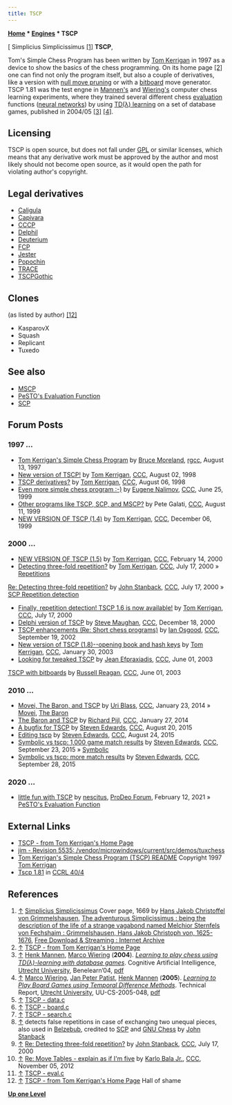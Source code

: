 ```yaml
---
title: TSCP
---
```

**[Home](Home "Home") \* [Engines](Engines "Engines") \* TSCP**



[ Simplicius Simplicissimus <a id="cite-note-1" href="#cite-ref-1">[1]</a>
**TSCP**,  

Tom's Simple Chess Program has been written by [Tom Kerrigan](Tom_Kerrigan "Tom Kerrigan") in 1997 as a device to show the basics of the chess programming. On its home page <a id="cite-note-2" href="#cite-ref-2">[2]</a> one can find not only the program itself, but also a couple of derivatives, like a version with [null move pruning](Null_Move_Pruning "Null Move Pruning") or with a [bitboard](Bitboards "Bitboards") move generator. TSCP 1.81 was the test engne in [Mannen's](Henk_Mannen "Henk Mannen") and [Wiering's](Marco_Wiering "Marco Wiering") computer chess learning experiments, where they trained several different chess [evaluation](Evaluation "Evaluation") functions ([neural networks](Neural_Networks "Neural Networks")) by using [TD(λ) learning](Temporal_Difference_Learning "Temporal Difference Learning") on a set of database games, published in 2004/05 <a id="cite-note-3" href="#cite-ref-3">[3]</a> <a id="cite-note-4" href="#cite-ref-4">[4]</a>. 



## Licensing


TSCP is open source, but does not fall under [GPL](Free_Software_Foundation#GPL "Free Software Foundation") or similar licenses, which means that any derivative work must be approved by the author and most likely should not become open source, as it would open the path for violating author's copyright.



## Legal derivatives


* [Caligula](Caligula_PC "Caligula PC")
* [Capivara](Capivara "Capivara")
* [CCCP](CCCP "CCCP")
* [Delphil](Delphil "Delphil")
* [Deuterium](Deuterium "Deuterium")
* [FCP](FCP "FCP")
* [Jester](Jester_US "Jester US")
* [Popochin](index.php?title=Popochin&action=edit&redlink=1 "Popochin (page does not exist)")
* [TRACE](TRACE "TRACE")
* [TSCPGothic](index.php?title=TSCPGothic&action=edit&redlink=1 "TSCPGothic (page does not exist)")


## Clones


(as listed by author) <a id="cite-note-12" href="#cite-ref-12">[12]</a>



* KasparovX
* Squash
* Replicant
* Tuxedo


## See also


* [MSCP](MSCP "MSCP")
* [PeSTO's Evaluation Function](PeSTO%27s_Evaluation_Function "PeSTO's Evaluation Function")
* [SCP](SCP "SCP")


## Forum Posts


### 1997 ...


* [Tom Kerrigan's Simple Chess Program](http://groups.google.com/group/rec.games.chess.computer/browse_frm/thread/f6d1e6096a06fa8) by [Bruce Moreland](Bruce_Moreland "Bruce Moreland"), [rgcc](Computer_Chess_Forums "Computer Chess Forums"), August 13, 1997
* [New version of TSCP!](https://www.stmintz.com/ccc/index.php?id=23632) by [Tom Kerrigan](Tom_Kerrigan "Tom Kerrigan"), [CCC](CCC "CCC"), August 02, 1998
* [TSCP derivatives?](https://www.stmintz.com/ccc/index.php?id=24043) by [Tom Kerrigan](Tom_Kerrigan "Tom Kerrigan"), [CCC](CCC "CCC"), August 06, 1998
* [Even more simple chess program :-)](https://www.stmintz.com/ccc/index.php?id=58083) by [Eugene Nalimov](Eugene_Nalimov "Eugene Nalimov"), [CCC](CCC "CCC"), June 25, 1999
* [Other programs like TSCP, SCP, and MSCP?](https://www.stmintz.com/ccc/index.php?id=64315) by Pete Galati, [CCC](CCC "CCC"), August 11, 1999
* [NEW VERSION OF TSCP (1.4)](https://www.stmintz.com/ccc/index.php?id=81053) by [Tom Kerrigan](Tom_Kerrigan "Tom Kerrigan"), [CCC](CCC "CCC"), December 06, 1999


### 2000 ...


* [NEW VERSION OF TSCP (1.5)](https://www.stmintz.com/ccc/index.php?id=97100) by [Tom Kerrigan](Tom_Kerrigan "Tom Kerrigan"), [CCC](CCC "CCC"), February 14, 2000
* [Detecting three-fold repetition?](https://www.stmintz.com/ccc/index.php?id=119867) by [Tom Kerrigan](Tom_Kerrigan "Tom Kerrigan"), [CCC](CCC "CCC"), July 17, 2000 » [Repetitions](Repetitions "Repetitions")


 [Re: Detecting three-fold repetition?](https://www.stmintz.com/ccc/index.php?id=119911) by [John Stanback](John_Stanback "John Stanback"), [CCC](CCC "CCC"), July 17, 2000 » [SCP Repetition detection](SCP#Repetitions "SCP")
* [Finally, repetition detection! TSCP 1.6 is now available!](https://www.stmintz.com/ccc/index.php?id=120028) by [Tom Kerrigan](Tom_Kerrigan "Tom Kerrigan"), [CCC](CCC "CCC"), July 17, 2000
* [Delphi version of TSCP](https://www.stmintz.com/ccc/index.php?id=145411) by [Steve Maughan](Steve_Maughan "Steve Maughan"), [CCC](CCC "CCC"), December 18, 2000
* [TSCP enhancements (Re: Short chess programs)](https://www.stmintz.com/ccc/index.php?id=252881) by [Ian Osgood](Ian_Osgood "Ian Osgood"), [CCC](CCC "CCC"), September 19, 2002
* [New version of TSCP (1.8)--opening book and hash keys](https://www.stmintz.com/ccc/index.php?id=280383) by [Tom Kerrigan](Tom_Kerrigan "Tom Kerrigan"), [CCC](CCC "CCC"), January 30, 2003
* [Looking for tweaked TSCP](https://www.stmintz.com/ccc/index.php?id=298902) by [Jean Efpraxiadis](index.php?title=Jean_Efpraxiadis&action=edit&redlink=1 "Jean Efpraxiadis (page does not exist)"), [CCC](CCC "CCC"), June 01, 2003


 [TSCP with bitboards](https://www.stmintz.com/ccc/index.php?id=298973) by [Russell Reagan](Russell_Reagan "Russell Reagan"), [CCC](CCC "CCC"), June 01, 2003
### 2010 ...


* [Movei, The Baron, and TSCP](http://www.talkchess.com/forum/viewtopic.php?t=51063) by [Uri Blass](Uri_Blass "Uri Blass"), [CCC](CCC "CCC"), January 23, 2014 » [Movei](Movei "Movei"), [The Baron](The_Baron "The Baron")
* [The Baron and TSCP](http://www.talkchess.com/forum/viewtopic.php?t=51073) by [Richard Pijl](Richard_Pijl "Richard Pijl"), [CCC](CCC "CCC"), January 27, 2014
* [A bugfix for TSCP](http://www.talkchess.com/forum/viewtopic.php?t=57318) by [Steven Edwards](Steven_Edwards "Steven Edwards"), [CCC](CCC "CCC"), August 20, 2015
* [Editing tscp](http://www.talkchess.com/forum/viewtopic.php?t=57366) by [Steven Edwards](Steven_Edwards "Steven Edwards"), [CCC](CCC "CCC"), August 24, 2015
* [Symbolic vs tscp: 1,000 game match results](http://www.talkchess.com/forum/viewtopic.php?t=57730) by [Steven Edwards](Steven_Edwards "Steven Edwards"), [CCC](CCC "CCC"), September 23, 2015 » [Symbolic](Symbolic "Symbolic")
* [Symbolic vs tscp: more match results](http://www.talkchess.com/forum/viewtopic.php?t=57776) by [Steven Edwards](Steven_Edwards "Steven Edwards"), [CCC](CCC "CCC"), September 28, 2015


### 2020 ...


* [little fun with TSCP](https://prodeo.actieforum.com/t252-little-fun-with-tscp) by [nescitus](Pawel_Koziol "Pawel Koziol"), [ProDeo Forum](Computer_Chess_Forums "Computer Chess Forums"), February 12, 2021 » [PeSTO's Evaluation Function](PeSTO%27s_Evaluation_Function "PeSTO's Evaluation Function")


## External Links


* [TSCP - from Tom Kerrigan's Home Page](http://www.tckerrigan.com/Chess/TSCP)
* [jim - Revision 5535: /vendor/microwindows/current/src/demos/tuxchess](https://jim.sh/svn/jim/vendor/microwindows/current/src/demos/tuxchess/)
* [Tom Kerrigan's Simple Chess Program (TSCP) README](https://jim.sh/svn/jim/vendor/microwindows/current/src/demos/tuxchess/README.chess) Copyright 1997 [Tom Kerrigan](Tom_Kerrigan "Tom Kerrigan")
* [Tscp 1.81](http://www.computerchess.org.uk/ccrl/404/cgi/engine_details.cgi?print=Details&eng=Tscp%201.81#Tscp_1_81) in [CCRL 40/4](CCRL "CCRL")


## References


1. <a id="cite-ref-1" href="#cite-note-1">↑</a> [Simplicius Simplicissimus](https://en.wikipedia.org/wiki/Simplicius_Simplicissimus) Cover page, 1669 by [Hans Jakob Christoffel von Grimmelshausen](https://en.wikipedia.org/wiki/Hans_Jakob_Christoffel_von_Grimmelshausen), [The adventurous Simplicissimus : being the description of the life of a strange vagabond named Melchior Sternfels von Fechshaim : Grimmelshausen, Hans Jakob Christoph von, 1625-1676](https://archive.org/details/adventuroussimpl00grimrich), [Free Download & Streaming : Internet Archive](https://en.wikipedia.org/wiki/Internet_Archive)
2. <a id="cite-ref-2" href="#cite-note-2">↑</a> [TSCP - from Tom Kerrigan's Home Page](http://www.tckerrigan.com/Chess/TSCP)
3. <a id="cite-ref-3" href="#cite-note-3">↑</a> [Henk Mannen](Henk_Mannen "Henk Mannen"), [Marco Wiering](Marco_Wiering "Marco Wiering") (**2004**). *[Learning to play chess using TD(λ)-learning with database games](https://www.semanticscholar.org/paper/Learning-to-Play-Chess-using-TD(lambda)-learning-Mannen-Wiering/00a6f81c8ebe8408c147841f26ed27eb13fb07f3)*. Cognitive Artiﬁcial Intelligence, [Utrecht University](https://en.wikipedia.org/wiki/Utrecht_University), Benelearn’04, [pdf](https://www.ai.rug.nl/~mwiering/GROUP/ARTICLES/learning-chess.pdf)
4. <a id="cite-ref-4" href="#cite-note-4">↑</a> [Marco Wiering](Marco_Wiering "Marco Wiering"), [Jan Peter Patist](https://dblp.org/pid/20/4400.html), [Henk Mannen](Henk_Mannen "Henk Mannen") (**2005**). *[Learning to Play Board Games using Temporal Difference Methods](https://www.semanticscholar.org/paper/Learning-to-Play-Board-Games-using-Temporal-Methods-Wiering-Patist/7410e2bf16ed184db89f0e3acbbfdad473623b7a)*. Technical Report, [Utrecht University](https://en.wikipedia.org/wiki/Utrecht_University), UU-CS-2005-048, [pdf](http://webdoc.sub.gwdg.de/ebook/serien/ah/UU-CS/2005-048.pdf)
5. <a id="cite-ref-5" href="#cite-note-5">↑</a> [TSCP - data.c](https://jim.sh/svn/jim/vendor/microwindows/current/src/demos/tuxchess/data.c)
6. <a id="cite-ref-6" href="#cite-note-6">↑</a> [TSCP - board.c](https://jim.sh/svn/jim/vendor/microwindows/current/src/demos/tuxchess/board.c)
7. <a id="cite-ref-7" href="#cite-note-7">↑</a> [TSCP - search.c](https://jim.sh/svn/jim/vendor/microwindows/current/src/demos/tuxchess/search.c)
8. <a id="cite-ref-8" href="#cite-note-8">↑</a> detects false repetitions in case of exchanging two unequal pieces, also used in [Belzebub](Belzebub "Belzebub"), credited to [SCP](SCP "SCP") and [GNU Chess](GNU_Chess "GNU Chess") by [John Stanback](John_Stanback "John Stanback")
9. <a id="cite-ref-9" href="#cite-note-9">↑</a> [Re: Detecting three-fold repetition?](https://www.stmintz.com/ccc/index.php?id=119911) by [John Stanback](John_Stanback "John Stanback"), [CCC](CCC "CCC"), July 17, 2000
10. <a id="cite-ref-10" href="#cite-note-10">↑</a> [Re: Move Tables - explain as if I'm five](http://www.talkchess.com/forum/viewtopic.php?topic_view=threads&p=490672&t=45846) by [Karlo Bala Jr.](Karlo_Balla "Karlo Balla"), [CCC](CCC "CCC"), November 05, 2012
11. <a id="cite-ref-11" href="#cite-note-11">↑</a> [TSCP - eval.c](https://jim.sh/svn/jim/vendor/microwindows/current/src/demos/tuxchess/eval.c)
12. <a id="cite-ref-12" href="#cite-note-12">↑</a> [TSCP - from Tom Kerrigan's Home Page](http://www.tckerrigan.com/Chess/TSCP) Hall of shame

**[Up one Level](Engines "Engines")**







 
